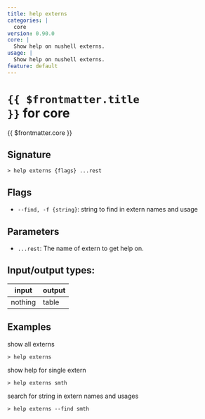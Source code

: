 ```yaml
---
title: help externs
categories: |
  core
version: 0.90.0
core: |
  Show help on nushell externs.
usage: |
  Show help on nushell externs.
feature: default
---
```


<!-- This file is automatically generated. Please edit the command in https://github.com/nushell/nushell instead. -->

# <code>{{ $frontmatter.title }}</code> for core

<div class='command-title'>{{ $frontmatter.core }}</div>

## Signature

`> help externs {flags} ...rest`

## Flags

- `--find, -f {string}`: string to find in extern names and usage

## Parameters

- `...rest`: The name of extern to get help on.

## Input/output types:

| input   | output |
| ------- | ------ |
| nothing | table  |

## Examples

show all externs

```nu
> help externs

```

show help for single extern

```nu
> help externs smth

```

search for string in extern names and usages

```nu
> help externs --find smth

```
